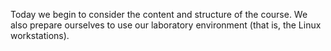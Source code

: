 Today we begin to consider the content and structure of the course.  We
also prepare ourselves to use our laboratory environment (that is, the 
Linux workstations).
